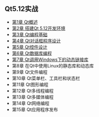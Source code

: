 ## Qt5.12实战
- [第1章 Qt概述](chapter1.md)
- [第2章 搭建Qt 5.12开发环境](chapter2.md)
- [第3章 Qt编程基础](chapter3.md)
- [第4章 Qt对话框程序设计](chapter4.md)
- [第5章 Qt控件设计](chapter5.md)
- [第6章 Qt数据库编程](chapter6.md)
- [第7章 Qt调用Windows下的动态链接库](chapter7.md)
- 第8章 在Qt中使用Linux的静态库和动态库
- 第9章 Qt文件编程
- 第10章 Qt菜单栏、工具栏和状态栏
- 第11章 Qt图形编程
- 第12章 Qt多线程编程
- 第13章 Qt多媒体编程
- 第14章 Qt网络编程
- 第15章 Qt应用程序发布
